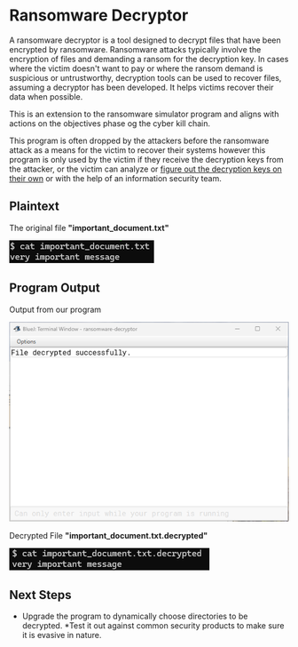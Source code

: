 # Ransomware Decryptor
A ransomware decryptor is a tool designed to decrypt files that have been encrypted by ransomware. Ransomware attacks typically involve the encryption of files and demanding a ransom for the decryption key. In cases where the victim doesn't want to pay or where the ransom demand is suspicious or untrustworthy, decryption tools can be used to recover files, assuming a decryptor has been developed. It helps victims recover their data when possible.

This is an extension to the ransomware simulator program and aligns with actions on the objectives phase og the cyber kill chain.

This program is often dropped by the attackers before the ransomware attack as a means for the victim to recover their systems however this program is only used by the victim if they receive the decryption keys from the attacker, or the victim can analyze or [figure out the decryption keys on their own](https://www.nomoreransom.org/en/decryption-tools.html) or with the help of an information security team.


## Plaintext
The original file **"important_document.txt"**

![expected output](plaintext.png)


## Program Output
Output from our program

![code output](code_output.png)

Decrypted File **"important_document.txt.decrypted"**

![encrypted output](decrypted_output.png)

## Next Steps
* Upgrade the program to dynamically choose directories to be decrypted.
*Test it out against common security products to make sure it is evasive in nature.
